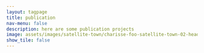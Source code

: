 ```yaml
---
layout: tagpage
title: publication
nav-menu: false
description: here are some publication projects
image: assets/images/satellite-town/charisse-foo-satellite-town-02-header.jpg
show_tile: false
---
```

